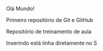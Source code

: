 Olá Mundo!

 Primeiro repositório de Git e GitHub

 Repositório de treinamento de aula

 Inserindo está linha diretamente no S
